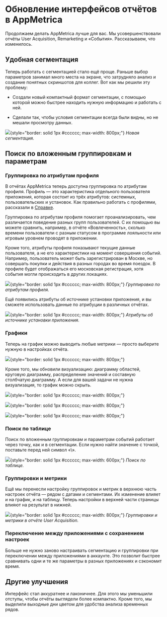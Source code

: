 # Обновление интерфейсов отчётов в AppMetrica

Продолжаем делать AppMetrica лучше для вас. Мы усовершенствовали отчёты User Acquisition, Remarketing и «События». Рассказываем, что изменилось.

## Удобная сегментация

Теперь работать с сегментацией стало ещё проще. Раньше выбор параметров занимал много места на экране, что затрудняло анализ и создание понятных скриншотов для коллег. Вот как мы решили эту проблему:

- Создали новый компактный формат сегментации, с помощью которой можно быстрее находить нужную информацию и работать с ней.

- Сделали так, чтобы условия сегментации всегда были видны, но не мешали просмотру данных.

![](../../_images/blog/new-segment-ru.png){style="border: solid 1px #cccccc; max-width: 800px;"}
_Новая сегментация._

## Поиск по вложенным группировкам и параметрам

### Группировка по атрибутам профиля

В отчётах AppMetrica теперь доступна группировка по атрибутам профиля. Профиль — это характеристика отдельного пользователя приложения, которая состоит из трёх атрибутов: системных, пользовательских и установок. Как правильно работать с профилями, рассказали в [Справке](../mobile-api/logs/ref/profiles.md).

Группировка по атрибутам профиля помогает проанализировать, чем различается поведение разных групп пользователей. С их помощью вы можете сравнить, например, в отчёте «Вовлеченность», сколько времени пользователи с разным статусом в программе лояльности или игровым уровнем проводят в приложении.

Кроме того, атрибуты профиля показывают текущие данные пользователя, а не его характеристики на момент совершения событий. Например, пользователь может быть зарегистрирован в Москве, но совершать покупки и действия в разных городах во время поездок. В профиле будет отображаться его московская регистрация, хотя события могли происходить в других локациях.

![](../../_images/blog/profile-group-ru.png){style="border: solid 1px #cccccc; max-width: 800px;"}
_Группировка по атрибутам профиля._

Ещё появились атрибуты об источнике установки приложения, и вы сможете использовать данные по атрибуции в различных отчётах.

![](../../_images/blog/app-attrs-ru.png){style="border: solid 1px #cccccc; max-width: 800px;"}
_Атрибуты об источнике установки приложения._

### Графики

Теперь на график можно выводить любые метрики — просто выберите нужную в настройках отчёта.

![](../../_images/blog/graphics-ru.png){style="border: solid 1px #cccccc; max-width: 800px;"}

Кроме того, мы обновили визуализацию: диаграмму областей, круговую диаграмму, распределение значений и составную столбчатую диаграмму. А если для вашей задачи не нужна визуализация, то график можно скрыть.

![](../../_images/blog/graphic-1-ru.png){style="border: solid 1px #cccccc; max-width: 800px;"}

![](../../_images/blog/graphic-2-ru.png){style="border: solid 1px #cccccc; max-width: 800px;"}

![](../../_images/blog/graphic-3-ru.png){style="border: solid 1px #cccccc; max-width: 800px;"}

### Поиск по таблице

Поиск по вложенным группировкам и параметрам событий работает через точку, как и в сегментации. Если нужно найти значение с точкой, поставьте перед ней символ «\».

![](../../_images/blog/table-search-ru.jpg){style="border: solid 1px #cccccc; max-width: 600px;"}
_Поиск по таблице._

### Группировки и метрики

Ещё мы перенесли настройку группировок и метрик в верхнюю часть настроек отчёта — рядом с датами и сегментами. Их изменение влияет и на график, и на таблицу. Теперь настройки в верхней части страницы влияют на результат в нижней.

![](../../_images/blog/metrics-group-ru.png){style="border: solid 1px #cccccc; max-width: 800px;"}
_Группировки и метрики в отчёте User Acquisition._

### Переключение между приложениями с сохранением настроек

Больше не нужно заново настраивать сегментацию и группировки при переключении между приложениями в аккаунте. Это позволит быстрее сравнивать одни и те же параметры в разных приложениях и сэкономит время.

## Другие улучшения

Интерфейс стал аккуратнее и лаконичнее. Для этого мы уменьшили отступы, чтобы отчёты выглядели более компактно. Кроме того, мы выделили выходные дни цветом для удобства анализа временных рядов.
